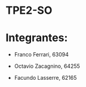 # TPE2-SO

# Integrantes:

   * Franco Ferrari, 63094
   
   * Octavio Zacagnino, 64255
   
   * Facundo Lasserre, 62165
   
